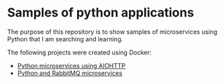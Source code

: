 # Samples of python applications

The purpose of this repository is to show samples of microservices using Python that I am searching and learning.

The following projects were created using Docker:
- [Python microservices using AIOHTTP](https://github.com/FernandoBLima/python-sample-projects/tree/main/0.1_PYTHON_DOCKER)
- [Python and RabbitMQ microservices](https://github.com/FernandoBLima/python-sample-projects/tree/main/0.2_PYTHON_RABBITMQ_DOCKER)



